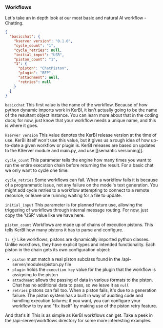 ### Workflows
Let's take an in depth look at our most basic and natural AI workflow - Chatting.
```json
{
  "basicchat": {
    "kserver version": "0.1.0",
    "cycle_count": "1",
    "cycle_retries": null,
    "initial_input": "USR",
    "piston_count": "1",
    "1": {
      "piston": "ChatPiston",
      "plugin": "BEP",
      "attachment": null,
      "retries": null
    }
  }
}
```

`basicchat` 
This first value is the name of the workflow. Because of how python dynamic imports work in KerBI, it isn't actually going to be the name of the resultant object instance. You can learn more about that in the coding docs; for now, just know that your workflow needs a unique name, and this is where it goes.

`kserver version`
This value denotes the KerBI release version at the time of use. KerBI itself won't use this value, but it gives us a rough idea of how up-to-date a given workflow or plugin is. KerBI releases are based on updates to the KServer module and main.py, and use [[semantic versioning]]. 

`cycle_count`
This parameter tells the engine how many times you want to run the entire execution chain before returning the result. For a basic chat we only want to cycle one time.

`cycle_retries`
Some workflows can fail. When a workflow fails it is because of a programmatic issue, not any failure on the model's text generation. You might add cycle retries to a workflow attempting to connect to a remote resource, or leave one running waiting for a file to update.  

`initial_input`
This parameter is for planned future use, allowing the triggering of workflows through internal message routing. For now, just copy the 'USR' value like we have here.

`piston_count`
Workflows are made up of chains of execution pistons. This tells KerBI how many pistons it has to parse and configure.

`1: {}`
Like workflows, pistons are dynamically imported python classes. Unlike workflows, they have explicit types and intended functionality. Each piston in the chain gets its own configuration object: 
- `piston` must match a real piston subclass found in the /api-server/modules/piston.py file
- `plugin` holds the `execution key` value for the plugin that the workflow is assigning to the piston
- `attachment` allows the passing of data in various formats to the piston. Chat has no additional data to pass, so we leave it as `null`
- `retries` pistons can fail too. When a piston fails, it's due to a generation failure. The piston system has a built in way of auditing code and handling execution failures; if you want, you can configure your workflow to try and "fix itself" by making use of the piston retry feature.

And that's it! This is as simple as KerBI workflows can get. Take a peek in the /api-server/workflows directory for some more interesting examples.

